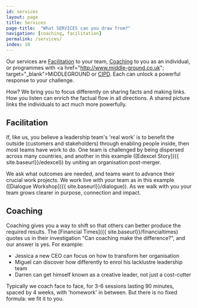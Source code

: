 ```yaml
---
id: services
layout: page
title: Services
page-title:  "What SERVICES can you draw from?"
navigation: [coaching, facilitation]
permalink: /services/
index: 10
---
```


Our services are [Facilitation](#facilitation) to your team, [Coaching](#coaching) to you as an individual, or programmes with <a href="http://www.middle-ground.co.uk"; target="_blank">MiDDLEGROUND</a> or <a href="http://www.cipd.co.uk/training/ORDDTC" target="_blank">CIPD</a>. Each can unlock a powerful response to your challenge. 

How? We bring you to focus differently on sharing facts and making links. How you listen can enrich the factual flow in all directions. A shared picture links the individuals to act much more powerfully. 

<h2 id="facilitation">Facilitation</h2>

If, like us, you believe a leadership team's 'real work' is to benefit the outside (customers and stakeholders) through enabling people inside, then most teams have work to do. One team is challenged by being dispersed across many countries, and another in this example ([Edexcel Story]({{ site.baseurl}}/edexcel)) by uniting an organisation post-merger.

We ask what outcomes are needed, and teams want to advance their crucial work projects. We work live with your team as in this example ([Dialogue Workshop]({{ site.baseurl}}/dialogue)). As we walk with you your team grows clearer in purpose, connection and impact.

<h2 id="coaching">Coaching</h2>

Coaching gives you a way to shift so that others can better produce the required results. The [Financial Times]({{ site.baseurl}}/financialtimes) quotes us in their investigation "Can coaching make the difference?", and our answer is yes. For example:

- Jessica a new CEO can focus on how to transform her organisation
- Miguel can discover how differently to enrol his lacklustre leadership team
- Darren can get himself known as a creative leader, not just a cost-cutter

Typically we coach face to face, for 3-6 sessions lasting 90 minutes, spaced by 4 weeks, with 'homework' in between. But there is no fixed formula: we fit it to you.







